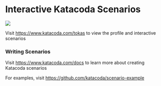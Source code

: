 # Interactive Katacoda Scenarios

[![](http://shields.katacoda.com/katacoda/tokas/count.svg)](https://www.katacoda.com/tokas "Get your profile on Katacoda.com")

Visit https://www.katacoda.com/tokas to view the profile and interactive scenarios

### Writing Scenarios
Visit https://www.katacoda.com/docs to learn more about creating Katacoda scenarios

For examples, visit https://github.com/katacoda/scenario-example

